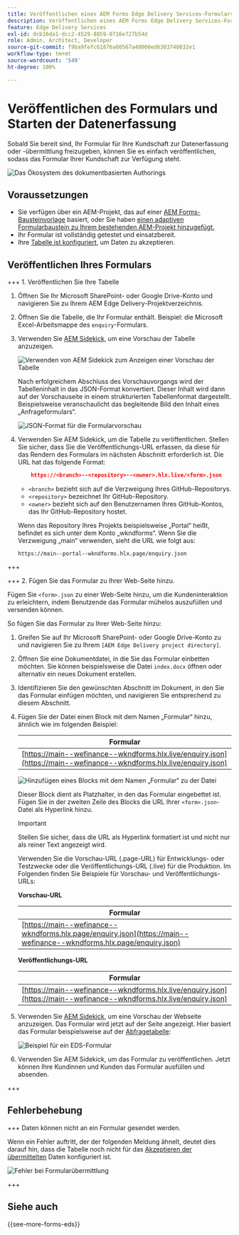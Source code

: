 ```yaml
---
title: Veröffentlichen eines AEM Forms Edge Delivery Services-Formulars
description: Veröffentlichen eines AEM Forms Edge Delivery Services-Formulars
feature: Edge Delivery Services
exl-id: dcb16da1-dcc2-4529-8859-0716e727b54d
role: Admin, Architect, Developer
source-git-commit: f9ba9fefc61876a60567a40000ed6303740032e1
workflow-type: tm+mt
source-wordcount: '549'
ht-degree: 100%

---
```


# Veröffentlichen des Formulars und Starten der Datenerfassung

Sobald Sie bereit sind, Ihr Formular für Ihre Kundschaft zur Datenerfassung oder -übermittlung freizugeben, können Sie es einfach veröffentlichen, sodass das Formular Ihrer Kundschaft zur Verfügung steht.

![Das Ökosystem des dokumentbasierten Authorings](/help/edge/assets/document-based-authoring-workflow-publish-form.png)

## Voraussetzungen

* Sie verfügen über ein AEM-Projekt, das auf einer [AEM Forms-Bausteinvorlage](/help/edge/docs/forms/tutorial.md#create-a-new-aem-project-pre-configured-with-adaptive-forms-block) basiert, oder Sie haben [einen adaptiven Formularbaustein zu Ihrem bestehenden AEM-Projekt hinzugefügt.](/help/edge/docs/forms/tutorial.md#add-adaptive-forms-block-to-your-existing-aem-project)
* Ihr Formular ist vollständig getestet und einsatzbereit.
* Ihre [Tabelle ist konfiguriert](/help/edge/docs/forms/submit-forms.md), um Daten zu akzeptieren.


## Veröffentlichen Ihres Formulars

+++ 1. Veröffentlichen Sie Ihre Tabelle

1. Öffnen Sie Ihr Microsoft SharePoint- oder Google Drive-Konto und navigieren Sie zu Ihrem AEM Edge Delivery-Projektverzeichnis.

1. Öffnen Sie die Tabelle, die Ihr Formular enthält. Beispiel: die Microsoft Excel-Arbeitsmappe des `enquiry`-Formulars.

1. Verwenden Sie [AEM Sidekick](https://www.aem.live/developer/tutorial#preview-and-publish-your-content), um eine Vorschau der Tabelle anzuzeigen.

   ![Verwenden von AEM Sidekick zum Anzeigen einer Vorschau der Tabelle](/help/edge/assets/preview-form.png)

   Nach erfolgreichem Abschluss des Vorschauvorgangs wird der Tabelleninhalt in das JSON-Format konvertiert. Dieser Inhalt wird dann auf der Vorschauseite in einem strukturierten Tabellenformat dargestellt. Beispielsweise veranschaulicht das begleitende Bild den Inhalt eines „Anfrageformulars“.

   ![JSON-Format für die Formularvorschau](/help/edge/assets/forms-preview-json-format.png)

1. Verwenden Sie AEM Sidekick, um die Tabelle zu veröffentlichen. Stellen Sie sicher, dass Sie die Veröffentlichungs-URL erfassen, da diese für das Rendern des Formulars im nächsten Abschnitt erforderlich ist. Die URL hat das folgende Format:


   ```JSON
       https://<branch>--<repository>--<owner>.hlx.live/<form>.json
   ```

   * `<branch>` bezieht sich auf die Verzweigung Ihres GitHub-Repositorys.
   * `<repository>` bezeichnet Ihr GitHub-Repository.
   * `<owner>` bezieht sich auf den Benutzernamen Ihres GitHub-Kontos, das Ihr GitHub-Repository hostet.

   Wenn das Repository Ihres Projekts beispielsweise „Portal“ heißt, befindet es sich unter dem Konto „wkndforms“. Wenn Sie die Verzweigung „main“ verwenden, sieht die URL wie folgt aus:

   `https://main--portal--wkndforms.hlx.page/enquiry.json`

+++

+++ 2. Fügen Sie das Formular zu Ihrer Web-Seite hinzu.

Fügen Sie `<form>.json` zu einer Web-Seite hinzu, um die Kundeninteraktion zu erleichtern, indem Benutzende das Formular mühelos auszufüllen und versenden können.


So fügen Sie das Formular zu Ihrer Web-Seite hinzu:

1. Greifen Sie auf Ihr Microsoft SharePoint- oder Google Drive-Konto zu und navigieren Sie zu Ihrem `[AEM Edge Delivery project directory]`.

1. Öffnen Sie eine Dokumentdatei, in die Sie das Formular einbetten möchten. Sie können beispielsweise die Datei `index.docx` öffnen oder alternativ ein neues Dokument erstellen.

1. Identifizieren Sie den gewünschten Abschnitt im Dokument, in den Sie das Formular einfügen möchten, und navigieren Sie entsprechend zu diesem Abschnitt.

1. Fügen Sie der Datei einen Block mit dem Namen „Formular“ hinzu, ähnlich wie im folgenden Beispiel:

   | Formular |
   |---|
   | [https://main--wefinance--wkndforms.hlx.live/enquiry.json](https://main--wefinance--wkndforms.hlx.live/enquiry.json) |

   ![Hinzufügen eines Blocks mit dem Namen „Formular“ zu der Datei](/help/edge/assets/enquiry-doc-to-embed-form.png)

   Dieser Block dient als Platzhalter, in den das Formular eingebettet ist. Fügen Sie in der zweiten Zeile des Blocks die URL Ihrer `<form>.json`-Datei als Hyperlink hinzu.

   >[!IMPORTANT]
   >
   >
   > Stellen Sie sicher, dass die URL als Hyperlink formatiert ist und nicht nur als reiner Text angezeigt wird.

   Verwenden Sie die Vorschau-URL (.page-URL) für Entwicklungs- oder Testzwecke oder die Veröffentlichungs-URL (.live) für die Produktion. Im Folgenden finden Sie Beispiele für Vorschau- und Veröffentlichungs-URLs:

   **Vorschau-URL**

   | Formular |
   |---|
   | [https://main--wefinance--wkndforms.hlx.page/enquiry.json](https://main--wefinance--wkndforms.hlx.page/enquiry.json) |


   **Veröffentlichungs-URL**

   | Formular |
   |---|
   | [https://main--wefinance--wkndforms.hlx.live/enquiry.json](https://main--wefinance--wkndforms.hlx.live/enquiry.json) |

1. Verwenden Sie [AEM Sidekick](https://www.aem.live/developer/tutorial#preview-and-publish-your-content), um eine Vorschau der Webseite anzuzeigen. Das Formular wird jetzt auf der Seite angezeigt. Hier basiert das Formular beispielsweise auf der [Abfragetabelle](https://docs.google.com/spreadsheets/d/196lukD028RDK_evBelkOonPxC7w0l_IiJ-Yx3DvMfNk/edit#gid=0):


   ![Beispiel für ein EDS-Formular](/help/edge/assets/eds-form.png)

1. Verwenden Sie AEM Sidekick, um das Formular zu veröffentlichen. Jetzt können Ihre Kundinnen und Kunden das Formular ausfüllen und absenden.

+++

## Fehlerbehebung

+++ Daten können nicht an ein Formular gesendet werden.

Wenn ein Fehler auftritt, der der folgenden Meldung ähnelt, deutet dies darauf hin, dass die Tabelle noch nicht für das [Akzeptieren der übermittelten](/help/edge/docs/forms/submit-forms.md) Daten konfiguriert ist.

![Fehler bei Formularübermittlung](/help/edge/assets/form-error.png)

+++


## Siehe auch

{{see-more-forms-eds}}
